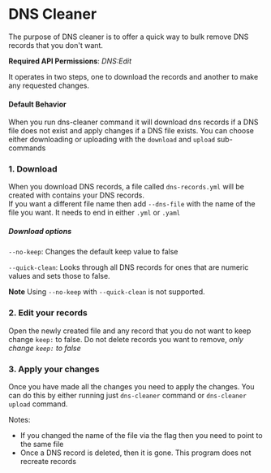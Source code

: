 # DNS Cleaner

The purpose of DNS cleaner is to offer a quick way to bulk remove DNS records that you don't want. 

**Required API Permissions**: _DNS:Edit_


It operates in two steps, one to download the records and another to make any requested changes.

#### Default Behavior

When you run dns-cleaner command it will download dns records if a DNS file does not exist and apply changes if a DNS file exists.
You can choose either downloading or uploading with the `download` and `upload` sub-commands

### 1. Download

When you download DNS records, a file called `dns-records.yml` will be created with contains your DNS records.  
If you want a different file name then add `--dns-file` with the name of the file you want. It needs to end in either `.yml` or `.yaml`

##### Download options

`--no-keep`: Changes the default keep value to false

`--quick-clean`: Looks through all DNS records for ones that are numeric values and sets those to false.

**Note** Using `--no-keep` with `--quick-clean` is not supported.

### 2. Edit your records

Open the newly created file and any record that you do not want to keep change `keep:` to false. Do not delete records you want to remove, _only change `keep:` to false_

### 3. Apply your changes

Once you have made all the changes you need to apply the changes. You can do this by either running just `dns-cleaner` command or `dns-cleaner upload` command.

Notes:
  * If you changed the name of the file via the flag then you need to point to the same file
  * Once a DNS record is deleted, then it is gone. This program does not recreate records
